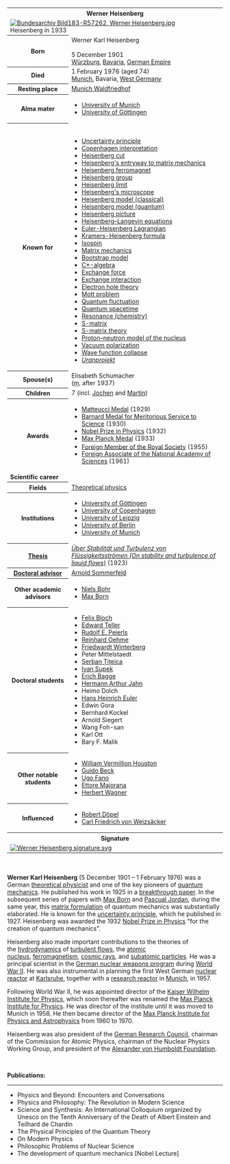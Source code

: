 <table class="infobox biography vcard">
<tbody>
<tr>
<th colspan="2">
<div class="fn">Werner Heisenberg</div>
</th>
</tr>
<tr>
<td colspan="2"><a class="image" href="220px-Bundesarchiv_Bild183-R57262,_Werner_Heisenberg.jpg"><img src="220px-Bundesarchiv_Bild183-R57262,_Werner_Heisenberg.jpg" srcset="220px-Bundesarchiv_Bild183-R57262,_Werner_Heisenberg.jpg" alt="Bundesarchiv Bild183-R57262, Werner Heisenberg.jpg" width="220" height="349" data-file-width="497" data-file-height="789" /></a>
<div>Heisenberg in 1933</div>
</td>
</tr>
<tr>
<th scope="row">Born</th>
<td>
<div class="nickname">Werner Karl Heisenberg</div>
<br />5 December 1901<br />
<div class="birthplace"><a title="W&uuml;rzburg" href="https://en.wikipedia.org/wiki/W%C3%BCrzburg">W&uuml;rzburg</a>,&nbsp;<a title="Kingdom of Bavaria" href="https://en.wikipedia.org/wiki/Kingdom_of_Bavaria">Bavaria</a>,&nbsp;<a title="German Empire" href="https://en.wikipedia.org/wiki/German_Empire">German Empire</a></div>
</td>
</tr>
<tr>
<th scope="row">Died</th>
<td>1 February 1976&nbsp;(aged&nbsp;74)<br />
<div class="deathplace"><a title="Munich" href="https://en.wikipedia.org/wiki/Munich">Munich</a>, Bavaria,&nbsp;<a title="West Germany" href="https://en.wikipedia.org/wiki/West_Germany">West Germany</a></div>
</td>
</tr>
<tr>
<th scope="row">Resting place</th>
<td class="label"><a title="Munich Waldfriedhof" href="https://en.wikipedia.org/wiki/Munich_Waldfriedhof">Munich Waldfriedhof</a></td>
</tr>
<tr>
<th scope="row">Alma&nbsp;mater</th>
<td>
<div class="plainlist">
<ul>
<li><a class="mw-redirect" title="University of Munich" href="https://en.wikipedia.org/wiki/University_of_Munich">University of Munich</a></li>
<li><a title="University of G&ouml;ttingen" href="https://en.wikipedia.org/wiki/University_of_G%C3%B6ttingen">University of G&ouml;ttingen</a></li>
</ul>
</div>
</td>
</tr>
<tr>
<th scope="row">Known&nbsp;for</th>
<td>
<div class="mw-collapsible mw-made-collapsible">
<div>&nbsp;</div>
<ul class="mw-collapsible-content">
<li><a title="Uncertainty principle" href="https://en.wikipedia.org/wiki/Uncertainty_principle">Uncertainty principle</a></li>
<li><a title="Copenhagen interpretation" href="https://en.wikipedia.org/wiki/Copenhagen_interpretation">Copenhagen interpretation</a></li>
<li><a title="Heisenberg cut" href="https://en.wikipedia.org/wiki/Heisenberg_cut">Heisenberg cut</a></li>
<li><a title="Heisenberg's entryway to matrix mechanics" href="https://en.wikipedia.org/wiki/Heisenberg%27s_entryway_to_matrix_mechanics">Heisenberg's entryway to matrix mechanics</a></li>
<li><a class="mw-redirect" title="Heisenberg ferromagnet" href="https://en.wikipedia.org/wiki/Heisenberg_ferromagnet">Heisenberg ferromagnet</a></li>
<li><a title="Heisenberg group" href="https://en.wikipedia.org/wiki/Heisenberg_group">Heisenberg group</a></li>
<li><a class="mw-redirect" title="Heisenberg limit" href="https://en.wikipedia.org/wiki/Heisenberg_limit">Heisenberg limit</a></li>
<li><a title="Heisenberg's microscope" href="https://en.wikipedia.org/wiki/Heisenberg%27s_microscope">Heisenberg's microscope</a></li>
<li><a class="mw-redirect" title="Heisenberg model (classical)" href="https://en.wikipedia.org/wiki/Heisenberg_model_(classical)">Heisenberg model (classical)</a></li>
<li><a title="Heisenberg model (quantum)" href="https://en.wikipedia.org/wiki/Heisenberg_model_(quantum)">Heisenberg model (quantum)</a></li>
<li><a title="Heisenberg picture" href="https://en.wikipedia.org/wiki/Heisenberg_picture">Heisenberg picture</a></li>
<li><a title="Heisenberg&ndash;Langevin equations" href="https://en.wikipedia.org/wiki/Heisenberg%E2%80%93Langevin_equations">Heisenberg&ndash;Langevin equations</a></li>
<li><a class="mw-redirect" title="Euler-Heisenberg Lagrangian" href="https://en.wikipedia.org/wiki/Euler-Heisenberg_Lagrangian">Euler-Heisenberg Lagrangian</a></li>
<li><a class="mw-redirect" title="Kramers-Heisenberg formula" href="https://en.wikipedia.org/wiki/Kramers-Heisenberg_formula">Kramers-Heisenberg formula</a></li>
<li><a title="Isospin" href="https://en.wikipedia.org/wiki/Isospin">Isospin</a></li>
<li><a title="Matrix mechanics" href="https://en.wikipedia.org/wiki/Matrix_mechanics">Matrix mechanics</a></li>
<li><a title="Bootstrap model" href="https://en.wikipedia.org/wiki/Bootstrap_model">Bootstrap model</a></li>
<li><a title="C*-algebra" href="https://en.wikipedia.org/wiki/C*-algebra">C*-algebra</a></li>
<li><a title="Exchange force" href="https://en.wikipedia.org/wiki/Exchange_force">Exchange force</a></li>
<li><a title="Exchange interaction" href="https://en.wikipedia.org/wiki/Exchange_interaction">Exchange interaction</a></li>
<li><a title="Electron hole" href="https://en.wikipedia.org/wiki/Electron_hole">Electron hole theory</a></li>
<li><a title="Mott problem" href="https://en.wikipedia.org/wiki/Mott_problem">Mott problem</a></li>
<li><a title="Quantum fluctuation" href="https://en.wikipedia.org/wiki/Quantum_fluctuation">Quantum fluctuation</a></li>
<li><a title="Quantum spacetime" href="https://en.wikipedia.org/wiki/Quantum_spacetime">Quantum spacetime</a></li>
<li><a title="Resonance (chemistry)" href="https://en.wikipedia.org/wiki/Resonance_(chemistry)">Resonance (chemistry)</a></li>
<li><a title="S-matrix" href="https://en.wikipedia.org/wiki/S-matrix">S-matrix</a></li>
<li><a title="S-matrix theory" href="https://en.wikipedia.org/wiki/S-matrix_theory">S-matrix theory</a></li>
<li><a title="Discovery of the neutron" href="https://en.wikipedia.org/wiki/Discovery_of_the_neutron#Proton%E2%80%93neutron_model_of_the_nucleus">Proton&ndash;neutron model of the nucleus</a></li>
<li><a title="Vacuum polarization" href="https://en.wikipedia.org/wiki/Vacuum_polarization">Vacuum polarization</a></li>
<li><a title="Wave function collapse" href="https://en.wikipedia.org/wiki/Wave_function_collapse">Wave function collapse</a></li>
<li><a class="mw-redirect" title="German nuclear weapon project" href="https://en.wikipedia.org/wiki/German_nuclear_weapon_project"><em>Uranprojekt</em></a></li>
</ul>
</div>
</td>
</tr>
<tr>
<th scope="row"><span class="nowrap">Spouse(s)</span></th>
<td>
<div>
<div>Elisabeth Schumacher</div>
<div></div>
<div></div>
(<abbr title="married">m.</abbr>&nbsp;after&nbsp;<span class="rt-commentedText" title="29 April 1937">1937</span>)<wbr /></div>
</td>
</tr>
<tr>
<th scope="row">Children</th>
<td>7 (incl.&nbsp;<a title="Jochen Heisenberg" href="https://en.wikipedia.org/wiki/Jochen_Heisenberg">Jochen</a>&nbsp;and&nbsp;<a title="Martin Heisenberg" href="https://en.wikipedia.org/wiki/Martin_Heisenberg">Martin</a>)</td>
</tr>
<tr>
<th scope="row">Awards</th>
<td>
<div class="plainlist">
<ul>
<li><a title="Matteucci Medal" href="https://en.wikipedia.org/wiki/Matteucci_Medal">Matteucci Medal</a>&nbsp;(1929)</li>
<li><a title="Barnard Medal for Meritorious Service to Science" href="https://en.wikipedia.org/wiki/Barnard_Medal_for_Meritorious_Service_to_Science">Barnard Medal for Meritorious Service to Science</a>&nbsp;(1930)</li>
<li><a title="Nobel Prize in Physics" href="https://en.wikipedia.org/wiki/Nobel_Prize_in_Physics">Nobel Prize in Physics</a>&nbsp;(1932)</li>
<li><a title="Max Planck Medal" href="https://en.wikipedia.org/wiki/Max_Planck_Medal">Max Planck Medal</a>&nbsp;(1933)</li>
<li><a class="mw-redirect" title="Foreign Member of the Royal Society" href="https://en.wikipedia.org/wiki/Foreign_Member_of_the_Royal_Society">Foreign Member of the Royal Society</a>&nbsp;(1955)<sup id="cite_ref-formemrs_1-0" class="reference"></sup></li>
<li><a class="mw-redirect" title="Foreign Associate of the National Academy of Sciences" href="https://en.wikipedia.org/wiki/Foreign_Associate_of_the_National_Academy_of_Sciences">Foreign Associate of the National Academy of Sciences</a>&nbsp;(1961)</li>
</ul>
</div>
</td>
</tr>
<tr>
<td colspan="2"><strong>Scientific career</strong></td>
</tr>
<tr>
<th scope="row">Fields</th>
<td class="category"><a title="Theoretical physics" href="https://en.wikipedia.org/wiki/Theoretical_physics">Theoretical physics</a></td>
</tr>
<tr>
<th scope="row">Institutions</th>
<td>
<div class="plainlist">
<ul>
<li><a title="University of G&ouml;ttingen" href="https://en.wikipedia.org/wiki/University_of_G%C3%B6ttingen">University of G&ouml;ttingen</a></li>
<li><a title="University of Copenhagen" href="https://en.wikipedia.org/wiki/University_of_Copenhagen">University of Copenhagen</a></li>
<li><a class="mw-redirect" title="University of Leipzig" href="https://en.wikipedia.org/wiki/University_of_Leipzig">University of Leipzig</a></li>
<li><a class="mw-redirect" title="University of Berlin" href="https://en.wikipedia.org/wiki/University_of_Berlin">University of Berlin</a></li>
<li><a class="mw-redirect" title="University of Munich" href="https://en.wikipedia.org/wiki/University_of_Munich">University of Munich</a></li>
</ul>
</div>
</td>
</tr>
<tr>
<th scope="row"><a title="Thesis" href="https://en.wikipedia.org/wiki/Thesis">Thesis</a></th>
<td><a class="external text" href="https://www.worldcat.org/title/uber-stabilitat-und-turbulenz-von-flussigkeitsstromen/oclc/634404649" rel="nofollow"><em>&Uuml;ber Stabilit&auml;t und Turbulenz von Fl&uuml;ssigkeitsstr&ouml;men (On stability and turbulence of liquid flows)</em></a>&nbsp;(1923)</td>
</tr>
<tr>
<th scope="row"><a title="Doctoral advisor" href="https://en.wikipedia.org/wiki/Doctoral_advisor">Doctoral advisor</a></th>
<td><a title="Arnold Sommerfeld" href="https://en.wikipedia.org/wiki/Arnold_Sommerfeld">Arnold Sommerfeld</a></td>
</tr>
<tr>
<th scope="row">Other&nbsp;academic advisors</th>
<td>
<div class="plainlist">
<ul>
<li><a title="Niels Bohr" href="https://en.wikipedia.org/wiki/Niels_Bohr">Niels Bohr</a></li>
<li><a title="Max Born" href="https://en.wikipedia.org/wiki/Max_Born">Max Born</a></li>
</ul>
</div>
</td>
</tr>
<tr>
<th scope="row">Doctoral students</th>
<td>
<div class="plainlist">
<ul>
<li><a title="Felix Bloch" href="https://en.wikipedia.org/wiki/Felix_Bloch">Felix Bloch</a></li>
<li><a title="Edward Teller" href="https://en.wikipedia.org/wiki/Edward_Teller">Edward Teller</a></li>
<li><a class="mw-redirect" title="Rudolf E. Peierls" href="https://en.wikipedia.org/wiki/Rudolf_E._Peierls">Rudolf E. Peierls</a></li>
<li><a title="Reinhard Oehme" href="https://en.wikipedia.org/wiki/Reinhard_Oehme">Reinhard Oehme</a></li>
<li><a title="Friedwardt Winterberg" href="https://en.wikipedia.org/wiki/Friedwardt_Winterberg">Friedwardt Winterberg</a></li>
<li>Peter Mittelstaedt</li>
<li><a title="Șerban Țițeica" href="https://en.wikipedia.org/wiki/%C8%98erban_%C8%9Ai%C8%9Beica">Șerban Țițeica</a></li>
<li><a title="Ivan Supek" href="https://en.wikipedia.org/wiki/Ivan_Supek">Ivan Supek</a></li>
<li><a title="Erich Bagge" href="https://en.wikipedia.org/wiki/Erich_Bagge">Erich Bagge</a></li>
<li><a title="Hermann Arthur Jahn" href="https://en.wikipedia.org/wiki/Hermann_Arthur_Jahn">Hermann Arthur Jahn</a></li>
<li>Heimo Dolch</li>
<li><a title="Hans Heinrich Euler" href="https://en.wikipedia.org/wiki/Hans_Heinrich_Euler">Hans Heinrich Euler</a></li>
<li>Edwin Gora</li>
<li>Bernhard Kockel</li>
<li>Arnold Siegert</li>
<li>Wang Foh-san</li>
<li>Karl Ott</li>
<li>Bary F. Malik</li>
</ul>
</div>
</td>
</tr>
<tr>
<th scope="row">Other&nbsp;notable students</th>
<td>
<div class="plainlist">
<ul>
<li><a class="mw-redirect" title="William Vermillion Houston" href="https://en.wikipedia.org/wiki/William_Vermillion_Houston">William Vermillion Houston</a></li>
<li><a title="Guido Beck" href="https://en.wikipedia.org/wiki/Guido_Beck">Guido Beck</a></li>
<li><a title="Ugo Fano" href="https://en.wikipedia.org/wiki/Ugo_Fano">Ugo Fano</a></li>
<li><a title="Ettore Majorana" href="https://en.wikipedia.org/wiki/Ettore_Majorana">Ettore Majorana</a></li>
<li><a title="Herbert Wagner (physicist)" href="https://en.wikipedia.org/wiki/Herbert_Wagner_(physicist)">Herbert Wagner</a></li>
</ul>
</div>
</td>
</tr>
<tr>
<th scope="row">Influenced</th>
<td>
<div class="plainlist">
<ul>
<li><a title="Robert D&ouml;pel" href="https://en.wikipedia.org/wiki/Robert_D%C3%B6pel">Robert D&ouml;pel</a></li>
<li><a title="Carl Friedrich von Weizs&auml;cker" href="https://en.wikipedia.org/wiki/Carl_Friedrich_von_Weizs%C3%A4cker">Carl Friedrich von Weizs&auml;cker</a></li>
</ul>
</div>
</td>
</tr>
<tr>
<th colspan="2">Signature</th>
</tr>
<tr>
<td colspan="2"><a class="image" href="150px-Werner_Heisenberg_signature.svg.png"><img src="150px-Werner_Heisenberg_signature.svg.png" srcset="150px-Werner_Heisenberg_signature.svg.png" alt="Werner Heisenberg signature.svg" width="150" height="43" data-file-width="586" data-file-height="168" /></a></td>
</tr>
</tbody>
</table>
</br>

<p><strong>Werner Karl Heisenberg</strong>&nbsp;(5 December 1901 &ndash; 1 February 1976)<sup id="cite_ref-Biography_3-0" class="reference"></sup>&nbsp;was a German&nbsp;<a class="mw-redirect" title="Theoretical physicist" href="https://en.wikipedia.org/wiki/Theoretical_physicist">theoretical physicist</a>&nbsp;and one of the key pioneers of&nbsp;<a title="Quantum mechanics" href="https://en.wikipedia.org/wiki/Quantum_mechanics">quantum mechanics</a>. He published his work in 1925 in a&nbsp;<a title="&Uuml;ber quantentheoretische Umdeutung kinematischer und mechanischer Beziehungen" href="https://en.wikipedia.org/wiki/%C3%9Cber_quantentheoretische_Umdeutung_kinematischer_und_mechanischer_Beziehungen">breakthrough paper</a>. In the subsequent series of papers with&nbsp;<a title="Max Born" href="https://en.wikipedia.org/wiki/Max_Born">Max Born</a>&nbsp;and&nbsp;<a title="Pascual Jordan" href="https://en.wikipedia.org/wiki/Pascual_Jordan">Pascual Jordan</a>, during the same year, this&nbsp;<a title="Matrix mechanics" href="https://en.wikipedia.org/wiki/Matrix_mechanics">matrix formulation</a>&nbsp;of quantum mechanics was substantially elaborated. He is known for the&nbsp;<a title="Uncertainty principle" href="https://en.wikipedia.org/wiki/Uncertainty_principle">uncertainty principle</a>, which he published in 1927. Heisenberg was awarded the 1932&nbsp;<a title="Nobel Prize in Physics" href="https://en.wikipedia.org/wiki/Nobel_Prize_in_Physics">Nobel Prize in Physics</a>&nbsp;"for the creation of quantum mechanics".</p>
<p>Heisenberg also made important contributions to the theories of the&nbsp;<a title="Fluid dynamics" href="https://en.wikipedia.org/wiki/Fluid_dynamics">hydrodynamics</a>&nbsp;of&nbsp;<a class="mw-redirect" title="Turbulent flow" href="https://en.wikipedia.org/wiki/Turbulent_flow">turbulent flows</a>, the&nbsp;<a title="Atomic nucleus" href="https://en.wikipedia.org/wiki/Atomic_nucleus">atomic nucleus</a>,&nbsp;<a title="Ferromagnetism" href="https://en.wikipedia.org/wiki/Ferromagnetism">ferromagnetism</a>,&nbsp;<a class="mw-redirect" title="Cosmic rays" href="https://en.wikipedia.org/wiki/Cosmic_rays">cosmic rays</a>, and&nbsp;<a class="mw-redirect" title="Subatomic particles" href="https://en.wikipedia.org/wiki/Subatomic_particles">subatomic particles</a>. He was a principal scientist in the&nbsp;<a title="German nuclear weapons program" href="https://en.wikipedia.org/wiki/German_nuclear_weapons_program">German nuclear weapons program</a>&nbsp;during&nbsp;<a title="World War II" href="https://en.wikipedia.org/wiki/World_War_II">World War II</a>. He was also instrumental in planning the first West German&nbsp;<a title="Nuclear reactor" href="https://en.wikipedia.org/wiki/Nuclear_reactor">nuclear reactor</a>&nbsp;at&nbsp;<a title="Karlsruhe" href="https://en.wikipedia.org/wiki/Karlsruhe">Karlsruhe</a>, together with a&nbsp;<a title="Research reactor" href="https://en.wikipedia.org/wiki/Research_reactor">research reactor</a>&nbsp;in&nbsp;<a title="Munich" href="https://en.wikipedia.org/wiki/Munich">Munich</a>, in 1957.</p>
<p>Following World War II, he was appointed director of the&nbsp;<a class="mw-redirect" title="Kaiser Wilhelm Institute for Physics" href="https://en.wikipedia.org/wiki/Kaiser_Wilhelm_Institute_for_Physics">Kaiser Wilhelm Institute for Physics</a>, which soon thereafter was renamed the&nbsp;<a title="Max Planck Institute for Physics" href="https://en.wikipedia.org/wiki/Max_Planck_Institute_for_Physics">Max Planck Institute for Physics</a>. He was director of the institute until it was moved to Munich in 1958. He then became director of the&nbsp;<a title="Max Planck Institute for Physics and Astrophysics" href="https://en.wikipedia.org/wiki/Max_Planck_Institute_for_Physics_and_Astrophysics">Max Planck Institute for Physics and Astrophysics</a>&nbsp;from 1960 to 1970.</p>
<p>Heisenberg was also president of the&nbsp;<a class="mw-redirect" title="Deutsche Forschungsgemeinschaft" href="https://en.wikipedia.org/wiki/Deutsche_Forschungsgemeinschaft">German Research Council</a>,&nbsp;chairman of the Commission for Atomic Physics, chairman of the Nuclear Physics Working Group, and president of the&nbsp;<a title="Alexander von Humboldt Foundation" href="https://en.wikipedia.org/wiki/Alexander_von_Humboldt_Foundation">Alexander von Humboldt Foundation</a>.</p>

</br>
<p><strong> Publications: </strong></p>
<hr>
<ul>


 <li><a target="_blank" href="https://github.com/manjunath5496/Werner-Heisenberg-Papers/blob/master/tst(102).pdf" style="text-decoration:none;">Physics and Beyond: Encounters and Conversations</a></li>
                            
 <li><a target="_blank" href="https://github.com/manjunath5496/Werner-Heisenberg-Papers/blob/master/tst(103).pdf" style="text-decoration:none;"> Physics and Philosophy: The Revolution in Modern Science</a></li>

<li><a target="_blank" href="https://github.com/manjunath5496/Werner-Heisenberg-Papers/blob/master/tst(104).pdf" style="text-decoration:none;">Science and Synthesis: An International Colloquium organized by Unesco on the Tenth Anniversary of the Death of Albert Einstein and Teilhard de Chardin</a></li>
 <li><a target="_blank" href="https://github.com/manjunath5496/Werner-Heisenberg-Papers/blob/master/tst(105).pdf" style="text-decoration:none;">The Physical Principles of the Quantum Theory </a></li>                              
<li><a target="_blank" href="https://github.com/manjunath5496/Werner-Heisenberg-Papers/blob/master/tst(106).pdf" style="text-decoration:none;">On Modern Physics</a></li>
 <li><a target="_blank" href="https://github.com/manjunath5496/Werner-Heisenberg-Papers/blob/master/tst(107).pdf" style="text-decoration:none;">Philosophic Problems of Nuclear Science</a></li> 

 <li><a target="_blank" href="https://github.com/manjunath5496/Werner-Heisenberg-Papers/blob/master/tst(220).pdf" style="text-decoration:none;">The development of quantum mechanics [Nobel Lecture]</a></li> 

</ul>
